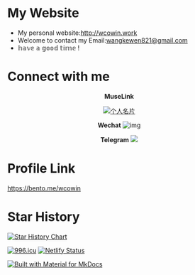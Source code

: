# My Website

- My personal website:http://wcowin.work
- Welcome to contact my Email:wangkewen821@gmail.com
- 𝕙𝕒𝕧𝕖 𝕒 𝕘𝕠𝕠𝕕 𝕥𝕚𝕞𝕖 !

<!-- ![](https://cn.mcecy.com/image/20221229/67d6c67f951fe04606acc08a1e77a81e.png) -->



# Connect with me


<center>

**MuseLink**
<p>
  
  <a href="https://muselink.cc/Wcowin" target="_blank">
    <img src="https://cn.mcecy.com/image/20230822/24afe45d85f111894db6db75d74d1f1d.png" alt="个人名片">
  </a>
</p>

**Wechat**
![img](https://cn.mcecy.com/image/20231210/95cfd80cd202789b22338d903ace7bf8.jpeg)

**Telegram**
![](https://cn.mcecy.com/image/20230824/7a889e12d7e1a0966d1cff9801644ebf.jpg)  

</center>

# Profile Link
https://bento.me/wcowin


# Star History

[![Star History Chart](https://api.star-history.com/svg?repos=Wcowin/Wcowin.github.io&type=Date)](https://star-history.com/#Wcowin/Wcowin.github.io&Date)




<a href="https://996.icu"><img src="https://img.shields.io/badge/link-996.icu-red.svg" alt="996.icu" /></a>
[![Netlify Status](https://api.netlify.com/api/v1/badges/dae80b95-9b90-4970-a825-e5c020674ee7/deploy-status)](https://app.netlify.com/sites/wcowin/deploys)

[![Built with Material for MkDocs](https://img.shields.io/badge/Material_for_MkDocs-526CFE?style=for-the-badge&logo=MaterialForMkDocs&logoColor=white)](https://squidfunk.github.io/mkdocs-material/)

